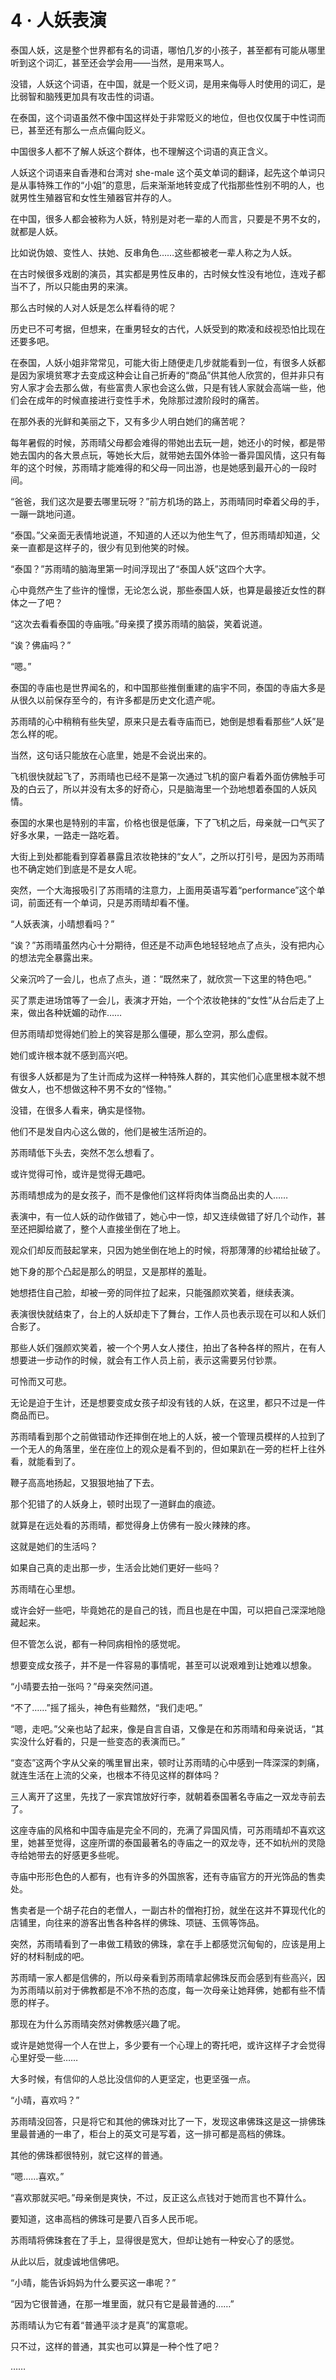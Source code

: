 # 4 · 人妖表演

泰国人妖，这是整个世界都有名的词语，哪怕几岁的小孩子，甚至都有可能从哪里听到这个词汇，甚至还会学会用——当然，是用来骂人。

没错，人妖这个词语，在中国，就是一个贬义词，是用来侮辱人时使用的词汇，是比弱智和脑残更加具有攻击性的词语。

在泰国，这个词语虽然不像中国这样处于非常贬义的地位，但也仅仅属于中性词而已，甚至还有那么一点点偏向贬义。

中国很多人都不了解人妖这个群体，也不理解这个词语的真正含义。

人妖这个词语来自香港和台湾对 she-male 这个英文单词的翻译，起先这个单词只是从事特殊工作的“小姐”的意思，后来渐渐地转变成了代指那些性别不明的人，也就男性生殖器官和女性生殖器官并存的人。

在中国，很多人都会被称为人妖，特别是对老一辈的人而言，只要是不男不女的，就都是人妖。

比如说伪娘、变性人、扶她、反串角色……这些都被老一辈人称之为人妖。

在古时候很多戏剧的演员，其实都是男性反串的，古时候女性没有地位，连戏子都当不了，所以只能由男的来演。

那么古时候的人对人妖是怎么样看待的呢？

历史已不可考据，但想来，在重男轻女的古代，人妖受到的欺凌和歧视恐怕比现在还要多吧。

在泰国，人妖小姐非常常见，可能大街上随便走几步就能看到一位，有很多人妖都是因为家境贫寒才去变成这种会让自己折寿的“商品”供其他人欣赏的，但并非只有穷人家才会去那么做，有些富贵人家也会这么做，只是有钱人家就会高端一些，他们会在成年的时候直接进行变性手术，免除那过渡阶段时的痛苦。

在那外表的光鲜和美丽之下，又有多少人明白她们的痛苦呢？

每年暑假的时候，苏雨晴父母都会难得的带她出去玩一趟，她还小的时候，都是带她去国内的各大景点玩，等她长大后，就带她去国外体验一番异国风情，这只有每年的这个时候，苏雨晴才能难得的和父母一同出游，也是她感到最开心的一段时间。

“爸爸，我们这次是要去哪里玩呀？”前方机场的路上，苏雨晴同时牵着父母的手，一蹦一跳地问道。

“泰国。”父亲面无表情地说道，不知道的人还以为他生气了，但苏雨晴却知道，父亲一直都是这样子的，很少有见到他笑的时候。

“泰国？”苏雨晴的脑海里第一时间浮现出了“泰国人妖”这四个大字。

心中竟然产生了些许的憧憬，无论怎么说，那些泰国人妖，也算是最接近女性的群体之一了吧？

“这次去看看泰国的寺庙哦。”母亲摸了摸苏雨晴的脑袋，笑着说道。

“诶？佛庙吗？”

“嗯。”

泰国的寺庙也是世界闻名的，和中国那些推倒重建的庙宇不同，泰国的寺庙大多是从很久以前保存至今的，有许多都是历史文化遗产呢。

苏雨晴的心中稍稍有些失望，原来只是去看寺庙而已，她倒是想看看那些“人妖”是怎么样的呢。

当然，这句话只能放在心底里，她是不会说出来的。

飞机很快就起飞了，苏雨晴也已经不是第一次通过飞机的窗户看着外面仿佛触手可及的白云了，所以并没有太多的好奇心，只是脑海里一个劲地想着泰国的人妖风情。

泰国的水果也是特别的丰富，价格也很是低廉，下了飞机之后，母亲就一口气买了好多水果，一路走一路吃着。

大街上到处都能看到穿着暴露且浓妆艳抹的“女人”，之所以打引号，是因为苏雨晴也不确定她们到底是不是女人呢。

突然，一个大海报吸引了苏雨晴的注意力，上面用英语写着“performance”这个单词，前面还有一个单词，只是苏雨晴却看不懂。

“人妖表演，小晴想看吗？”

“诶？”苏雨晴虽然内心十分期待，但还是不动声色地轻轻地点了点头，没有把内心的想法完全暴露出来。

父亲沉吟了一会儿，也点了点头，道：“既然来了，就欣赏一下这里的特色吧。”

买了票走进场馆等了一会儿，表演才开始，一个个浓妆艳抹的“女性”从台后走了上来，做出各种妩媚的动作……

但苏雨晴却觉得她们脸上的笑容是那么僵硬，那么空洞，那么虚假。

她们或许根本就不感到高兴吧。

有很多人妖都是为了生计而成为这样一种特殊人群的，其实他们心底里根本就不想做女人，也不想做这种不男不女的“怪物。”

没错，在很多人看来，确实是怪物。

他们不是发自内心这么做的，他们是被生活所迫的。

苏雨晴低下头去，突然不怎么想看了。

或许觉得可怜，或许是觉得无趣吧。

苏雨晴想成为的是女孩子，而不是像他们这样将肉体当商品出卖的人……

表演中，有一位人妖的动作做错了，她心中一惊，却又连续做错了好几个动作，甚至还把脚给崴了，整个人直接坐倒在了地上。

观众们却反而鼓起掌来，只因为她坐倒在地上的时候，将那薄薄的纱裙给扯破了。

她下身的那个凸起是那么的明显，又是那样的羞耻。

她想捂住自己脸，却被一旁的同伴拉了起来，只能强颜欢笑着，继续表演。

表演很快就结束了，台上的人妖却走下了舞台，工作人员也表示现在可以和人妖们合影了。

那些人妖们强颜欢笑着，被一个个男人女人搂住，拍出了各种各样的照片，在有人想要进一步动作的时候，就会有工作人员上前，表示这需要另付钞票。

可怜而又可悲。

无论是迫于生计，还是想要变成女孩子却没有钱的人妖，在这里，都只不过是一件商品而已。

苏雨晴看到那个之前做错动作还摔倒在地上的人妖，被一个管理员模样的人拉到了一个无人的角落里，坐在座位上的观众是看不到的，但如果趴在一旁的栏杆上往外看，就能看到了。

鞭子高高地扬起，又狠狠地抽了下去。

那个犯错了的人妖身上，顿时出现了一道鲜血的痕迹。

就算是在远处看的苏雨晴，都觉得身上仿佛有一股火辣辣的疼。

这就是她们的生活吗？

如果自己真的走出那一步，生活会比她们更好一些吗？

苏雨晴在心里想。

或许会好一些吧，毕竟她花的是自己的钱，而且也是在中国，可以把自己深深地隐藏起来。

但不管怎么说，都有一种同病相怜的感觉呢。

想要变成女孩子，并不是一件容易的事情呢，甚至可以说艰难到让她难以想象。

“小晴要去拍一张吗？”母亲突然问道。

“不了……”摇了摇头，神色有些黯然，“我们走吧。”

“嗯，走吧。”父亲也站了起来，像是自言自语，又像是在和苏雨晴和母亲说话，“其实没什么好看的，只是一些变态的表演而已。”

“变态”这两个字从父亲的嘴里冒出来，顿时让苏雨晴的心中感到一阵深深的刺痛，就连生活在上流的父亲，也根本不待见这样的群体吗？

三人离开了这里，先找了一家宾馆放好行李，就朝着泰国著名寺庙之一双龙寺前去了。

这座寺庙的风格和中国寺庙是完全不同的，充满了异国风情，可苏雨晴却不喜欢这里，她甚至觉得，这座所谓的泰国最著名的寺庙之一的双龙寺，还不如杭州的灵隐寺给她带去的好感更多些呢。

寺庙中形形色色的人都有，也有许多的外国旅客，还有寺庙官方的开光饰品的售卖处。

售卖者是一个胡子花白的老僧人，一副古朴的僧袍打扮，就坐在这并不算现代化的店铺里，向往来的游客出售各种各样的佛珠、项链、玉佩等饰品。

突然，苏雨晴看到了一串做工精致的佛珠，拿在手上都感觉沉甸甸的，应该是用上好的材料制成的吧。

苏雨晴一家人都是信佛的，所以母亲看到苏雨晴拿起佛珠反而会感到有些高兴，因为苏雨晴以前对于佛教都是不冷不热的态度，每一次母亲让她拜佛，她都有些不情愿的样子。

那现在为什么苏雨晴突然对佛教感兴趣了呢。

或许是她觉得一个人在世上，多少要有一个心理上的寄托吧，或许这样子才会觉得心里好受一些……

大多时候，有信仰的人总比没信仰的人更坚定，也更坚强一点。

“小晴，喜欢吗？”

苏雨晴没回答，只是将它和其他的佛珠对比了一下，发现这串佛珠这是这一排佛珠里最普通的一串了，柜台上的英文可是写着，这一排可都是高档的佛珠。

其他的佛珠都很特别，就它这样的普通。

“嗯……喜欢。”

“喜欢那就买吧。”母亲倒是爽快，不过，反正这么点钱对于她而言也不算什么。

要知道，这串高档的佛珠可是要八百多人民币呢。

苏雨晴将佛珠套在了手上，显得很是宽大，但却让她有一种安心了的感觉。

从此以后，就虔诚地信佛吧。

“小晴，能告诉妈妈为什么要买这一串呢？”

“因为它很普通，在那一堆里面，就只有它是最普通的……”

苏雨晴认为它有着“普通平淡才是真”的寓意呢。

只不过，这样的普通，其实也可以算是一种个性了吧？

……
